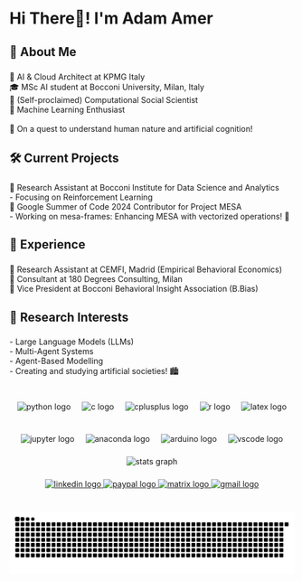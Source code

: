 <h1 align="left">Hi There👋! I'm Adam Amer</h1>

###

<h2 align="left">🚀 About Me</h2>

###

<p align="left">💼 AI & Cloud Architect at KPMG Italy <br> 🎓 MSc AI student at Bocconi University, Milan, Italy <br>🧠 (Self-proclaimed) Computational Social Scientist <br>🤖 Machine Learning Enthusiast<br><br>🌟 On a quest to understand human nature and artificial cognition!</p>

###

<h2 align="left">🛠️ Current Projects</h2>

###

<p align="left">🔬 Research Assistant at Bocconi Institute for Data Science and Analytics<br>   - Focusing on Reinforcement Learning<br>🌴 Google Summer of Code 2024 Contributor for Project MESA<br>   - Working on mesa-frames: Enhancing MESA with vectorized operations! 🚀</p>

###

<h2 align="left">💼 Experience</h2>

###

<p align="left">🧪 Research Assistant at CEMFI, Madrid (Empirical Behavioral Economics)<br>🤝 Consultant at 180 Degrees Consulting, Milan<br>🧠 Vice President at Bocconi Behavioral Insight Association (B.Bias)</p>

###

<h2 align="left">🧠 Research Interests</h2>

###

<p align="left">- Large Language Models (LLMs)<br>- Multi-Agent Systems<br>- Agent-Based Modelling<br>- Creating and studying artificial societies! 🏙️</p>

###

<br clear="both">

<div align="center">
  <img src="https://cdn.jsdelivr.net/gh/devicons/devicon/icons/python/python-original.svg" height="30" alt="python logo"  />
  <img width="12" />
  <img src="https://cdn.jsdelivr.net/gh/devicons/devicon/icons/c/c-original.svg" height="30" alt="c logo"  />
  <img width="12" />
  <img src="https://cdn.jsdelivr.net/gh/devicons/devicon/icons/cplusplus/cplusplus-original.svg" height="30" alt="cplusplus logo"  />
  <img width="12" />
  <img src="https://cdn.jsdelivr.net/gh/devicons/devicon/icons/r/r-original.svg" height="30" alt="r logo"  />
  <img width="12" />
  <img src="https://cdn.jsdelivr.net/gh/devicons/devicon/icons/latex/latex-original.svg" height="30" alt="latex logo"  />
</div>

###

<br clear="both">

<div align="center">
  <img src="https://cdn.jsdelivr.net/gh/devicons/devicon/icons/jupyter/jupyter-original.svg" height="40" alt="jupyter logo"  />
  <img width="12" />
  <img src="https://cdn.jsdelivr.net/gh/devicons/devicon/icons/anaconda/anaconda-original.svg" height="40" alt="anaconda logo"  />
  <img width="12" />
  <img src="https://cdn.jsdelivr.net/gh/devicons/devicon/icons/arduino/arduino-original.svg" height="40" alt="arduino logo"  />
  <img width="12" />
  <img src="https://cdn.jsdelivr.net/gh/devicons/devicon/icons/vscode/vscode-original.svg" height="40" alt="vscode logo"  />
</div>

###

<div align="center">
  <img src="https://github-readme-stats.vercel.app/api?username=adamamer20&hide_title=false&hide_rank=false&show_icons=true&include_all_commits=true&count_private=true&disable_animations=false&theme=gotham&locale=en&hide_border=false" height="150" alt="stats graph"  />
</div>

###

<div align="center">
  <a href="https://www.linkedin.com/in/adam-amer-italy/" target="_blank">
    <img src="https://raw.githubusercontent.com/maurodesouza/profile-readme-generator/master/src/assets/icons/social/linkedin/default.svg" width="52" height="40" alt="linkedin logo"  />
  </a>
  <a href="https://paypal.me/adamamer20" target="_blank">
    <img src="https://raw.githubusercontent.com/maurodesouza/profile-readme-generator/master/src/assets/icons/social/paypal/default.svg" width="52" height="40" alt="paypal logo"  />
  </a>
  <a href="https://matrix.to/#/@adamamer20:matrix.org" target="_blank">
    <img src="https://raw.githubusercontent.com/maurodesouza/profile-readme-generator/master/src/assets/icons/social/matrix/default.svg" width="52" height="40" alt="matrix logo"  />
  </a>
  <a href="adam.amer.edu@gmail.com" target="_blank">
    <img src="https://raw.githubusercontent.com/maurodesouza/profile-readme-generator/master/src/assets/icons/social/gmail/default.svg" width="52" height="40" alt="gmail logo"  />
  </a>
</div>

###

<br clear="both">

<img src="https://raw.githubusercontent.com/adamamer20/adamamer20/output/snake.svg" alt="Snake animation" />

###
